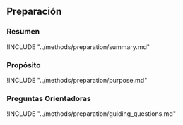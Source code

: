 
## Preparación

### Resumen
!INCLUDE "../methods/preparation/summary.md"

### Propósito
!INCLUDE "../methods/preparation/purpose.md"

### Preguntas Orientadoras
!INCLUDE "../methods/preparation/guiding_questions.md"
